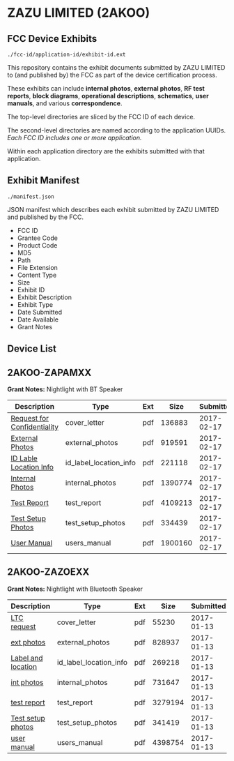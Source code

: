 # ZAZU LIMITED (2AKOO)
## FCC Device Exhibits

```
./fcc-id/application-id/exhibit-id.ext
```

This repository contains the exhibit documents submitted by ZAZU LIMITED to (and published by) the FCC as part of the device certification process.

These exhibits can include **internal photos**, **external photos**, **RF test reports**, **block diagrams**, **operational descriptions**, **schematics**, **user manuals**, and various **correspondence**.

The top-level directories are sliced by the FCC ID of each device.

The second-level directories are named according to the application UUIDs. *Each FCC ID includes one or more application.*

Within each application directory are the exhibits submitted with that application. 

## Exhibit Manifest

```
./manifest.json
```

JSON manifest which describes each exhibit submitted by ZAZU LIMITED and published by the FCC.

- FCC ID
- Grantee Code
- Product Code
- MD5
- Path
- File Extension
- Content Type
- Size
- Exhibit ID
- Exhibit Description
- Exhibit Type
- Date Submitted
- Date Available
- Grant Notes

## Device List
## 2AKOO-ZAPAMXX
**Grant Notes:** Nightlight with BT Speaker

| Description | Type | Ext | Size | Submitted | Available |
| ----------- | ---- | --- | ---- | --------- | --------- |
| [Request for Confidentiality](2AKOO-ZAPAMXX/159a5cf683ff8cf0be558763ec2d1e60/3286749.pdf) | cover_letter | pdf | 136883 | 2017-02-17 | 2017-02-17 |
| [External Photos](2AKOO-ZAPAMXX/159a5cf683ff8cf0be558763ec2d1e60/3286750.pdf) | external_photos | pdf | 919591 | 2017-02-17 | 2017-02-17 |
| [ID Lable Location Info](2AKOO-ZAPAMXX/159a5cf683ff8cf0be558763ec2d1e60/3286751.pdf) | id_label_location_info | pdf | 221118 | 2017-02-17 | 2017-02-17 |
| [Internal Photos](2AKOO-ZAPAMXX/159a5cf683ff8cf0be558763ec2d1e60/3286753.pdf) | internal_photos | pdf | 1390774 | 2017-02-17 | 2017-02-17 |
| [Test Report](2AKOO-ZAPAMXX/159a5cf683ff8cf0be558763ec2d1e60/3286752.pdf) | test_report | pdf | 4109213 | 2017-02-17 | 2017-02-17 |
| [Test Setup Photos](2AKOO-ZAPAMXX/159a5cf683ff8cf0be558763ec2d1e60/3286754.pdf) | test_setup_photos | pdf | 334439 | 2017-02-17 | 2017-02-17 |
| [User Manual](2AKOO-ZAPAMXX/159a5cf683ff8cf0be558763ec2d1e60/3286755.pdf) | users_manual | pdf | 1900160 | 2017-02-17 | 2017-02-17 |
## 2AKOO-ZAZOEXX
**Grant Notes:** Nightlight with Bluetooth Speaker

| Description | Type | Ext | Size | Submitted | Available |
| ----------- | ---- | --- | ---- | --------- | --------- |
| [LTC request](2AKOO-ZAZOEXX/a70db9d71212223c736927ce4e8609ea/3257734.pdf) | cover_letter | pdf | 55230 | 2017-01-13 | 2017-01-13 |
| [ext photos](2AKOO-ZAZOEXX/a70db9d71212223c736927ce4e8609ea/3257735.pdf) | external_photos | pdf | 828937 | 2017-01-13 | 2017-01-13 |
| [Label and location](2AKOO-ZAZOEXX/a70db9d71212223c736927ce4e8609ea/3257736.pdf) | id_label_location_info | pdf | 269218 | 2017-01-13 | 2017-01-13 |
| [int photos](2AKOO-ZAZOEXX/a70db9d71212223c736927ce4e8609ea/3257738.pdf) | internal_photos | pdf | 731647 | 2017-01-13 | 2017-01-13 |
| [test report](2AKOO-ZAZOEXX/a70db9d71212223c736927ce4e8609ea/3257737.pdf) | test_report | pdf | 3279194 | 2017-01-13 | 2017-01-13 |
| [Test setup photos](2AKOO-ZAZOEXX/a70db9d71212223c736927ce4e8609ea/3257739.pdf) | test_setup_photos | pdf | 341419 | 2017-01-13 | 2017-01-13 |
| [user manual](2AKOO-ZAZOEXX/a70db9d71212223c736927ce4e8609ea/3257740.pdf) | users_manual | pdf | 4398754 | 2017-01-13 | 2017-01-13 |
